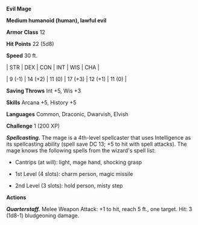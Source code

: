**Evil Mage**

**Medium humanoid (human), lawful evil**

**Armor Class** 12

**Hit Points** 22 (5d8)

**Speed** 30 ft.

|   STR   |   DEX   |   CON   |   INT   |   WIS   |   CHA   |
  
| 9 (-1) | 14 (+2) | 11 (0) | 17 (+3) | 12 (+1) | 11 (0) |

**Saving Throws** Int +5, Wis +3

**Skills** Arcana +5, History +5

**Languages** Common, Draconic, Dwarvish, Elvish

**Challenge** 1 (200 XP)

***Spellcasting.*** The mage is a 4th-level spellcaster that uses Intelligence as its spellcasting ability (spell save DC 13; +5 to hit with spell attacks). The mage knows the following spells from the wizard's spell list: 

* Cantrips (at will): light, mage hand, shocking grasp

* 1st Level (4 slots): charm person, magic missile

* 2nd Level (3 slots): hold person, misty step

**Actions**

***Quarterstaff.*** Melee Weapon Attack: +1 to hit, reach 5 ft., one target.  Hit: 3 (1d8-1) bludgeoning damage.

